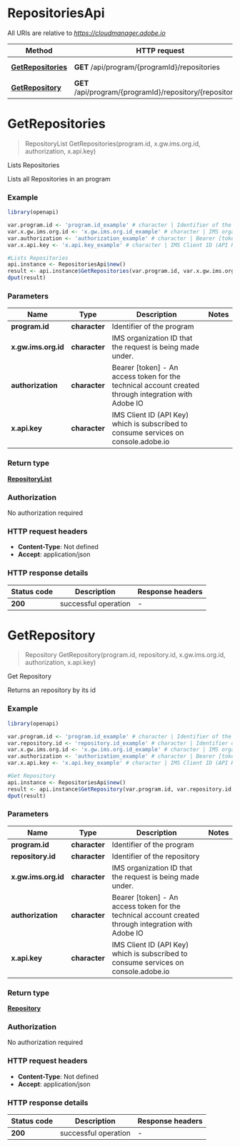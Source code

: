 # RepositoriesApi

All URIs are relative to *https://cloudmanager.adobe.io*

Method | HTTP request | Description
------------- | ------------- | -------------
[**GetRepositories**](RepositoriesApi.md#GetRepositories) | **GET** /api/program/{programId}/repositories | Lists Repositories
[**GetRepository**](RepositoriesApi.md#GetRepository) | **GET** /api/program/{programId}/repository/{repositoryId} | Get Repository


# **GetRepositories**
> RepositoryList GetRepositories(program.id, x.gw.ims.org.id, authorization, x.api.key)

Lists Repositories

Lists all Repositories in an program

### Example
```R
library(openapi)

var.program.id <- 'program.id_example' # character | Identifier of the program
var.x.gw.ims.org.id <- 'x.gw.ims.org.id_example' # character | IMS organization ID that the request is being made under.
var.authorization <- 'authorization_example' # character | Bearer [token] - An access token for the technical account created through integration with Adobe IO
var.x.api.key <- 'x.api.key_example' # character | IMS Client ID (API Key) which is subscribed to consume services on console.adobe.io

#Lists Repositories
api.instance <- RepositoriesApi$new()
result <- api.instance$GetRepositories(var.program.id, var.x.gw.ims.org.id, var.authorization, var.x.api.key)
dput(result)
```

### Parameters

Name | Type | Description  | Notes
------------- | ------------- | ------------- | -------------
 **program.id** | **character**| Identifier of the program | 
 **x.gw.ims.org.id** | **character**| IMS organization ID that the request is being made under. | 
 **authorization** | **character**| Bearer [token] - An access token for the technical account created through integration with Adobe IO | 
 **x.api.key** | **character**| IMS Client ID (API Key) which is subscribed to consume services on console.adobe.io | 

### Return type

[**RepositoryList**](repositoryList.md)

### Authorization

No authorization required

### HTTP request headers

 - **Content-Type**: Not defined
 - **Accept**: application/json

### HTTP response details
| Status code | Description | Response headers |
|-------------|-------------|------------------|
| **200** | successful operation |  -  |

# **GetRepository**
> Repository GetRepository(program.id, repository.id, x.gw.ims.org.id, authorization, x.api.key)

Get Repository

Returns an repository by its id

### Example
```R
library(openapi)

var.program.id <- 'program.id_example' # character | Identifier of the program
var.repository.id <- 'repository.id_example' # character | Identifier of the repository
var.x.gw.ims.org.id <- 'x.gw.ims.org.id_example' # character | IMS organization ID that the request is being made under.
var.authorization <- 'authorization_example' # character | Bearer [token] - An access token for the technical account created through integration with Adobe IO
var.x.api.key <- 'x.api.key_example' # character | IMS Client ID (API Key) which is subscribed to consume services on console.adobe.io

#Get Repository
api.instance <- RepositoriesApi$new()
result <- api.instance$GetRepository(var.program.id, var.repository.id, var.x.gw.ims.org.id, var.authorization, var.x.api.key)
dput(result)
```

### Parameters

Name | Type | Description  | Notes
------------- | ------------- | ------------- | -------------
 **program.id** | **character**| Identifier of the program | 
 **repository.id** | **character**| Identifier of the repository | 
 **x.gw.ims.org.id** | **character**| IMS organization ID that the request is being made under. | 
 **authorization** | **character**| Bearer [token] - An access token for the technical account created through integration with Adobe IO | 
 **x.api.key** | **character**| IMS Client ID (API Key) which is subscribed to consume services on console.adobe.io | 

### Return type

[**Repository**](Repository.md)

### Authorization

No authorization required

### HTTP request headers

 - **Content-Type**: Not defined
 - **Accept**: application/json

### HTTP response details
| Status code | Description | Response headers |
|-------------|-------------|------------------|
| **200** | successful operation |  -  |


